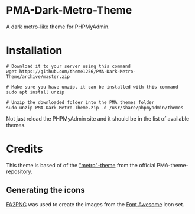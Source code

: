 # PMA-Dark-Metro-Theme
A dark metro-like theme for PHPMyAdmin.

# Installation

    # Download it to your server using this command
	wget https://github.com/theme1256/PMA-Dark-Metro-Theme/archive/master.zip
    
    # Make sure you have unzip, it can be installed with this command
    sudo apt install unzip

    # Unzip the downloaded folder into the PMA themes folder
    sudo unzip PMA-Dark-Metro-Theme.zip -d /usr/share/phpmyadmin/themes

Not just reload the PHPMyAdmin site and it should be in the list of available themes.

# Credits

This theme is based of of the ["metro"-theme](https://github.com/phpmyadmin/themes/tree/master/metro) from the official PMA-theme-repository.

## Generating the icons
[FA2PNG](http://fa2png.io/) was used to create the images from the [Font Awesome](http://fontawesome.io/) icon set.